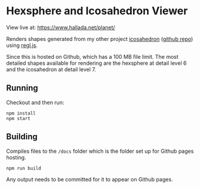 # Hexsphere and Icosahedron Viewer

View live at: https://www.hallada.net/planet/

Renders shapes generated from my other project 
[icosahedron](https://crates.io/crates/icosahedron) ([github 
repo](https://github.com/thallada/icosahedron)) using 
[regl.js](https://github.com/regl-project/regl).

Since this is hosted on Github, which has a 100 MB file limit. The most detailed 
shapes available for rendering are the hexsphere at detail level 6 and the 
icosahedron at detail level 7.

## Running

Checkout and then run:

```
npm install
npm start
```

## Building

Compiles files to the `/docs` folder which is the folder set up for Github pages 
hosting.

```
npm run build
```

Any output needs to be committed for it to appear on Github pages.
